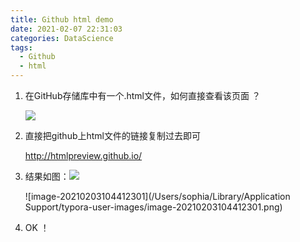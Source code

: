 ```yaml
---
title: Github html demo
date: 2021-02-07 22:31:03
categories: DataScience
tags: 
  - Github
  - html
---
```



1. 在GitHub存储库中有一个.html文件，如何直接查看该页面 ？

   ![](https://tva1.sinaimg.cn/large/008eGmZEly1gna5dq4hqej31ww0600tw.jpg)

2. 直接把github上html文件的链接复制过去即可

    http://htmlpreview.github.io/

3. 结果如图：![](https://tva1.sinaimg.cn/large/008eGmZEly1gna5f5nnz0j31by09uq4v.jpg)

   ![image-20210203104412301](/Users/sophia/Library/Application Support/typora-user-images/image-20210203104412301.png)

4. OK ！